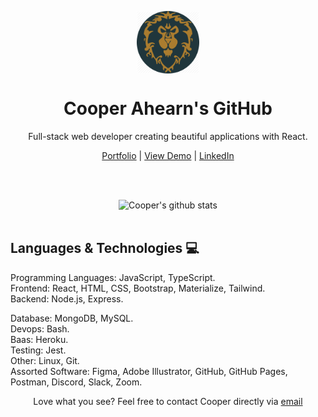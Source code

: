 <p align="center">
 <img width="100px" src="./media/my_life.jpg" align="center" alt="Valiant Artwork" />
 <h1 align="center">Cooper Ahearn's GitHub</h1>
 <p align="center">Full-stack web developer creating beautiful applications with React.</p>
</p>

  <p align="center">
    <a href="https://94cooper94.github.io/portfolio/">Portfolio</a>
    |
    <a href="https://94cooper94.github.io/weatherDashboard/">View Demo</a>
    |
    <a href="https://www.linkedin.com/in/lcahearn/">LinkedIn</a>
  </p>  
  <br>
  <br>
  <p align="center">
    <img alt="Cooper's github stats" src="https://github-readme-stats.vercel.app/api?username=94Cooper94&count_private=true&theme=tokyonight" />
    <br />
    <br />
  </p>
</p>

## Languages & Technologies :computer:

Programming Languages: JavaScript, TypeScript. <br>
Frontend: React, HTML, CSS, Bootstrap, Materialize, Tailwind. <br>
Backend: Node.js, Express. <br>
<!-- Mobile:  <br> -->
<!-- AI/ML:  <br> -->
Database: MongoDB, MySQL. <br>
Devops: Bash. <br>
Baas: Heroku. <br>
Testing: Jest. <br>
Other: Linux, Git. <br>
Assorted Software: Figma, Adobe Illustrator, GitHub, GitHub Pages, Postman, Discord, Slack, Zoom. <br>

<!-- ![Cooper's languages used](https://github-readme-stats.vercel.app/api/top-langs?username=94Cooper94&count_private=true&theme=tokyonight) -->

<p align="center">Love what you see? Feel free to contact Cooper directly via <a href="mailto:LCAhearn94@gmail.com">email</a></p>